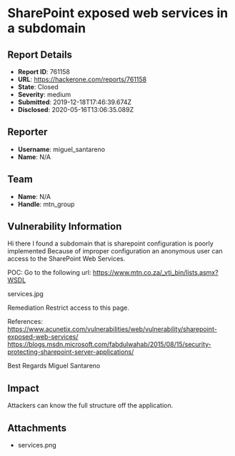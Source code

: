 # SharePoint exposed web services in a  subdomain

## Report Details
- **Report ID**: 761158
- **URL**: https://hackerone.com/reports/761158
- **State**: Closed
- **Severity**: medium
- **Submitted**: 2019-12-18T17:46:39.674Z
- **Disclosed**: 2020-05-16T13:06:35.089Z

## Reporter
- **Username**: miguel_santareno
- **Name**: N/A

## Team
- **Name**: N/A
- **Handle**: mtn_group

## Vulnerability Information
Hi there
I found a subdomain that is sharepoint configuration is poorly implemented
Because of improper configuration an anonymous user can access to the SharePoint Web Services.

POC:
Go to the following url:
https://www.mtn.co.za/_vti_bin/lists.asmx?WSDL

services.jpg

Remediation
Restrict access to this page.

References:
https://www.acunetix.com/vulnerabilities/web/vulnerability/sharepoint-exposed-web-services/
https://blogs.msdn.microsoft.com/fabdulwahab/2015/08/15/security-protecting-sharepoint-server-applications/

Best Regards Miguel Santareno

## Impact

Attackers can know the full structure off the application.

## Attachments
- services.png
